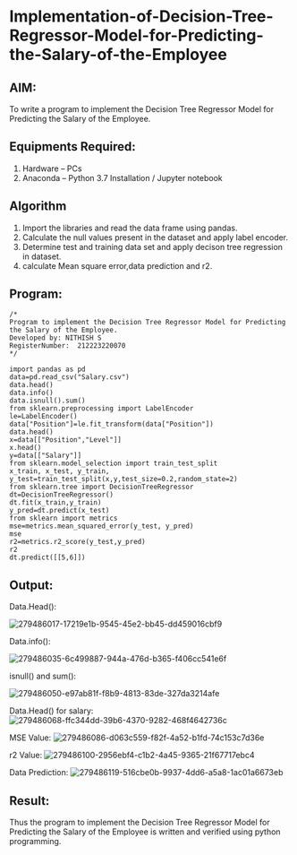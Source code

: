 # Implementation-of-Decision-Tree-Regressor-Model-for-Predicting-the-Salary-of-the-Employee

## AIM:
To write a program to implement the Decision Tree Regressor Model for Predicting the Salary of the Employee.

## Equipments Required:
1. Hardware – PCs
2. Anaconda – Python 3.7 Installation / Jupyter notebook

## Algorithm
1. Import the libraries and read the data frame using pandas.
2. Calculate the null values present in the dataset and apply label encoder.
3. Determine test and training data set and apply decison tree regression in dataset.
4. calculate Mean square error,data prediction and r2.
 
   
## Program:
```
/*
Program to implement the Decision Tree Regressor Model for Predicting the Salary of the Employee.
Developed by: NITHISH S
RegisterNumber:  212223220070
*/
```
```
import pandas as pd
data=pd.read_csv("Salary.csv")
data.head()
data.info()
data.isnull().sum()
from sklearn.preprocessing import LabelEncoder
le=LabelEncoder()
data["Position"]=le.fit_transform(data["Position"])
data.head()
x=data[["Position","Level"]]
x.head()
y=data[["Salary"]]
from sklearn.model_selection import train_test_split
x_train, x_test, y_train, y_test=train_test_split(x,y,test_size=0.2,random_state=2)
from sklearn.tree import DecisionTreeRegressor
dt=DecisionTreeRegressor()
dt.fit(x_train,y_train)
y_pred=dt.predict(x_test)
from sklearn import metrics
mse=metrics.mean_squared_error(y_test, y_pred)
mse
r2=metrics.r2_score(y_test,y_pred)
r2
dt.predict([[5,6]])
```
## Output:
Data.Head():

![279486017-17219e1b-9545-45e2-bb45-dd459016cbf9](https://github.com/Nithish23013509/Implementation-of-Decision-Tree-Regressor-Model-for-Predicting-the-Salary-of-the-Employee/assets/149038138/d4c8bf0e-29c1-4367-83c3-90d3136e4534)

Data.info():

![279486035-6c499887-944a-476d-b365-f406cc541e6f](https://github.com/Nithish23013509/Implementation-of-Decision-Tree-Regressor-Model-for-Predicting-the-Salary-of-the-Employee/assets/149038138/52033da3-dd3e-4911-b049-756a758342fa)

isnull() and sum():

![279486050-e97ab81f-f8b9-4813-83de-327da3214afe](https://github.com/Nithish23013509/Implementation-of-Decision-Tree-Regressor-Model-for-Predicting-the-Salary-of-the-Employee/assets/149038138/40a75468-f2e2-4ead-bb44-dae26c38fc76)

Data.Head() for salary:
![279486068-ffc344dd-39b6-4370-9282-468f4642736c](https://github.com/Nithish23013509/Implementation-of-Decision-Tree-Regressor-Model-for-Predicting-the-Salary-of-the-Employee/assets/149038138/861f5627-a15d-407e-9b3b-f36e57d01bed)

MSE Value:
![279486086-d063c559-f82f-4a52-b1fd-74c153c7d36e](https://github.com/Nithish23013509/Implementation-of-Decision-Tree-Regressor-Model-for-Predicting-the-Salary-of-the-Employee/assets/149038138/100c0611-d2b5-468d-b4ec-e34a784233ac)

r2 Value:
![279486100-2956ebf4-c1b2-4a45-9365-21f67717ebc4](https://github.com/Nithish23013509/Implementation-of-Decision-Tree-Regressor-Model-for-Predicting-the-Salary-of-the-Employee/assets/149038138/ddc6e8e8-d3f2-42d9-a63a-b6c5621a0e8d)

Data Prediction:
![279486119-516cbe0b-9937-4dd6-a5a8-1ac01a6673eb](https://github.com/Nithish23013509/Implementation-of-Decision-Tree-Regressor-Model-for-Predicting-the-Salary-of-the-Employee/assets/149038138/bbb39223-3030-49b3-81fb-cc343cef65c6)

## Result:
Thus the program to implement the Decision Tree Regressor Model for Predicting the Salary of the Employee is written and verified using python programming.
